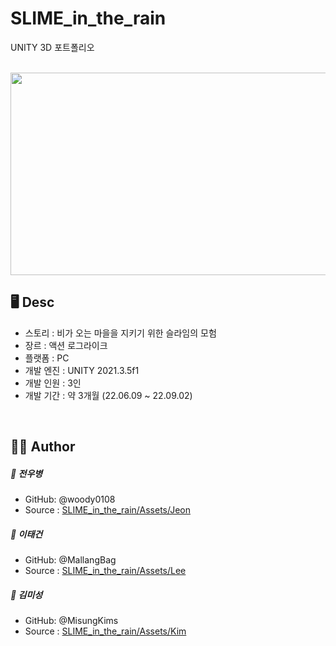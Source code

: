 # SLIME_in_the_rain
UNITY 3D 포트폴리오

<br>

<img src="https://user-images.githubusercontent.com/90057774/188316548-fbaf6dfa-0d19-4273-9501-dda505d955af.png"  width="576" height="324">

<br>

## 🖥 Desc
* 스토리 : 비가 오는 마을을 지키기 위한 슬라임의 모험
* 장르 : 액션 로그라이크
* 플랫폼 : PC
* 개발 엔진 : UNITY 2021.3.5f1
* 개발 인원 : 3인
* 개발 기간 : 약 3개월 (22.06.09 ~ 22.09.02)

<br>
  
## 👨‍💻 Author
##### 👤 전우병
* GitHub: @woody0108
* Source : [SLIME_in_the_rain/Assets/Jeon](https://github.com/MisungKims/SLIME_in_the_rain/tree/main/SLIME_in_the_rain/Assets/Jeon)

##### 👤 이태건
* GitHub: @MallangBag
* Source : [SLIME_in_the_rain/Assets/Lee](https://github.com/MisungKims/SLIME_in_the_rain/tree/main/SLIME_in_the_rain/Assets/Lee)

##### 👤 김미성
* GitHub: @MisungKims
* Source : [SLIME_in_the_rain/Assets/Kim](https://github.com/MisungKims/SLIME_in_the_rain/tree/main/SLIME_in_the_rain/Assets/Kim)

